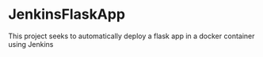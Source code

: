 # JenkinsFlaskApp
This project seeks to automatically deploy a flask app in a docker container using Jenkins
